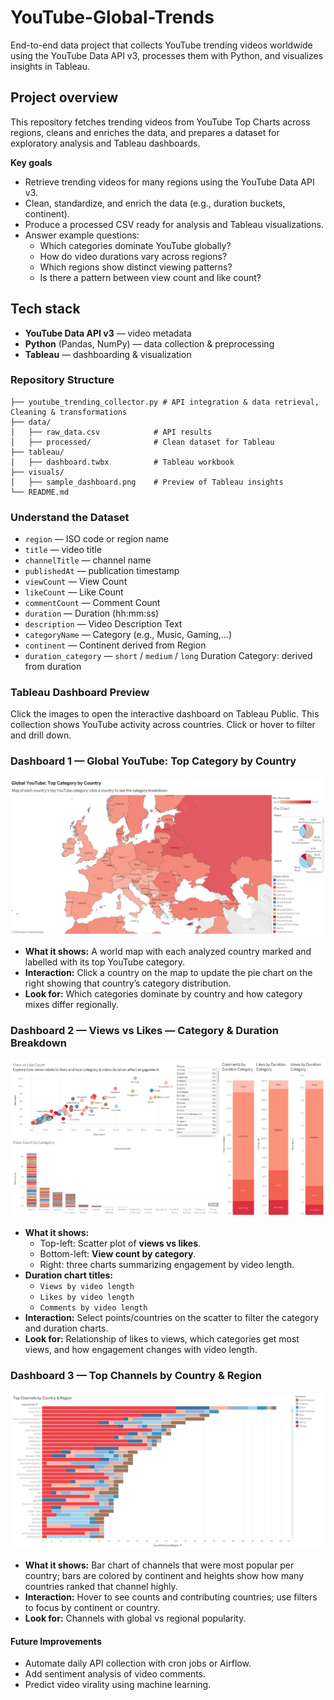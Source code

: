 # YouTube-Global-Trends
End-to-end data project that collects YouTube trending videos worldwide using the YouTube Data API v3, processes them with Python, and visualizes insights in Tableau.

## Project overview
This repository fetches trending videos from YouTube Top Charts across regions, cleans and enriches the data, and prepares a dataset for exploratory analysis and Tableau dashboards.

**Key goals**
- Retrieve trending videos for many regions using the YouTube Data API v3.
- Clean, standardize, and enrich the data (e.g., duration buckets, continent).
- Produce a processed CSV ready for analysis and Tableau visualizations.
- Answer example questions:
  - Which categories dominate YouTube globally?
  - How do video durations vary across regions?
  - Which regions show distinct viewing patterns?
  - Is there a pattern between view count and like count?

## Tech stack
- **YouTube Data API v3** — video metadata  
- **Python** (Pandas, NumPy) — data collection & preprocessing  
- **Tableau** — dashboarding & visualization

### Repository Structure
```
├── youtube_trending_collector.py # API integration & data retrieval, Cleaning & transformations
├── data/
│   ├── raw_data.csv            # API results
│   ├── processed/              # Clean dataset for Tableau
├── tableau/
│   ├── dashboard.twbx          # Tableau workbook
├── visuals/
│   ├── sample_dashboard.png    # Preview of Tableau insights
└── README.md
```

### Understand the Dataset
- `region` — ISO code or region name  
- `title` — video title  
- `channelTitle` — channel name  
- `publishedAt` — publication timestamp
- `viewCount` — View Count 
- `likeCount` — Like Count
- `commentCount` — Comment Count  
- `duration` — Duration (hh:mm:ss) 
- `description` — Video Description Text  
- `categoryName` — Category (e.g., Music, Gaming,...)  
- `continent` — Continent derived from Region
- `duration_category` — `short` / `medium` / `long` Duration Category: derived from duration 
### Tableau Dashboard Preview
Click the images to open the interactive dashboard on Tableau Public.
This collection shows YouTube activity across countries. Click or hover to filter and drill down.

### Dashboard 1 — **Global YouTube: Top Category by Country**
[![01-global-top-categories](visuals/01-global-top-categories.png)](https://public.tableau.com/views/01-global-top-categories/GeographicalAnalysis?:language=de-DE&:display_count=n&:origin=viz_share_link)
- **What it shows:** A world map with each analyzed country marked and labelled with its top YouTube category.  
- **Interaction:** Click a country on the map to update the pie chart on the right showing that country’s category distribution.  
- **Look for:** Which categories dominate by country and how category mixes differ regionally.

### Dashboard 2 — **Views vs Likes — Category & Duration Breakdown**
[![02-views-likes-duration](visuals/02-views-likes-duration.png)](https://public.tableau.com/views/02-views-likes-duration/DataAnalysis?:language=de-DE&:sid=&:redirect=auth&:display_count=n&:origin=viz_share_link)
- **What it shows:**  
  - Top-left: Scatter plot of **views vs likes**.  
  - Bottom-left: **View count by category**.  
  - Right: three charts summarizing engagement by video length.  
- **Duration chart titles:**  
  - `Views by video length`  
  - `Likes by video length`  
  - `Comments by video length`  
- **Interaction:** Select points/countries on the scatter to filter the category and duration charts.  
- **Look for:** Relationship of likes to views, which categories get most views, and how engagement changes with video length.

### Dashboard 3 — **Top Channels by Country & Region**
[![03-top-channels-by-region](visuals/03-top-channels-by-region.png)](https://public.tableau.com/views/03-top-channels-by-region/MostPopularChannels?:language=de-DE&:sid=&:redirect=auth&:display_count=n&:origin=viz_share_link)
- **What it shows:** Bar chart of channels that were most popular per country; bars are colored by continent and heights show how many countries ranked that channel highly.  
- **Interaction:** Hover to see counts and contributing countries; use filters to focus by continent or country.  
- **Look for:** Channels with global vs regional popularity.
  
#### Future Improvements
- Automate daily API collection with cron jobs or Airflow.
- Add sentiment analysis of video comments.
- Predict video virality using machine learning.
